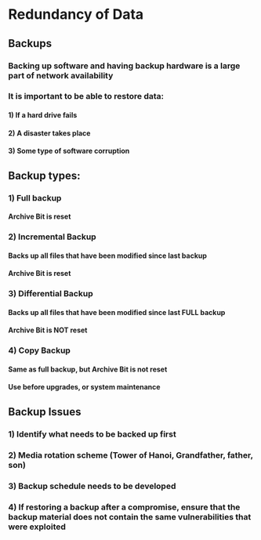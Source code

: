 # Redundancy of Data

## Backups

### Backing up software and having backup hardware is a large part of network availability

### It is important to be able to restore data:

#### 1) If a hard drive fails

#### 2) A disaster takes place

#### 3) Some type of software corruption

## Backup types:

### 1) Full backup

#### Archive Bit is reset

### 2) Incremental Backup

#### Backs up all files that have been modified since last backup

#### Archive Bit is reset

### 3) Differential Backup

#### Backs up all files that have been modified since last FULL backup

#### Archive Bit is NOT reset

### 4) Copy Backup 

#### Same as full backup, but Archive Bit is not reset

#### Use before upgrades, or system maintenance

## Backup Issues

### 1) Identify what needs to be backed up first

### 2) Media rotation scheme (Tower of Hanoi, Grandfather, father, son)

### 3) Backup schedule needs to be developed

### 4) If restoring a backup after a compromise, ensure that the backup material does not contain the same vulnerabilities that were exploited
